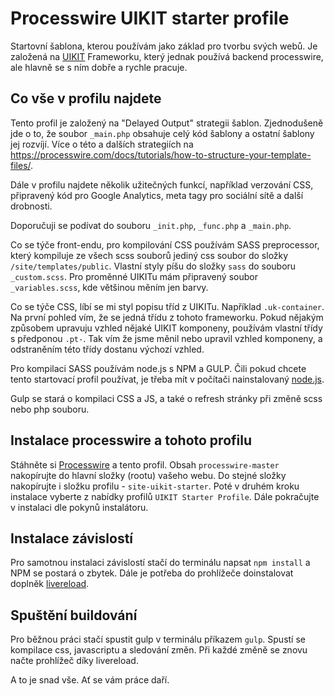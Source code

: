 # Processwire UIKIT starter profile
Startovní šablona, kterou používám jako základ pro tvorbu svých webů. Je založená na [UIKIT](https://getuikit.com/) Frameworku, který jednak používá backend processwire, ale hlavně se s ním dobře a rychle pracuje.

## Co vše v profilu najdete
Tento profil je založený na "Delayed Output" strategii šablon. Zjednodušeně jde o to, že soubor `_main.php` obsahuje celý kód šablony a ostatní šablony jej rozvíjí. 
Více o této a dalších strategiích na https://processwire.com/docs/tutorials/how-to-structure-your-template-files/.

Dále v profilu najdete několik užitečných funkcí, například verzování CSS, připravený kód pro Google Analytics, meta tagy pro sociální sítě a další drobnosti.

Doporučuji se podívat do souboru `_init.php`, `_func.php` a `_main.php`.

Co se týče front-endu, pro kompilování CSS používám SASS preprocessor, který kompiluje ze všech scss souborů jediný css soubor do složky `/site/templates/public`. Vlastní styly píšu do složky `sass` do souboru `_custom.scss`. Pro proměnné UIKITu mám připravený soubor `_variables.scss`, kde většinou měním jen barvy.

Co se týče CSS, líbí se mi styl popisu tříd z UIKITu. Například `.uk-container`. Na první pohled vím, že se jedná třídu z tohoto frameworku. Pokud nějakým způsobem upravuju vzhled nějaké UIKIT komponeny, používám vlastní třídy s předponou `.pt-`. Tak vím že jsme měnil nebo upravil vzhled komponeny, a odstraněním této třídy dostanu výchozí vzhled.

Pro kompilaci SASS používám node.js s NPM a GULP.
Čili pokud chcete tento startovací profil používat, je třeba mít v počítači nainstalovaný [node.js](https://nodejs.org/en/).

Gulp se stará o kompilaci CSS a JS, a také o refresh stránky při změně scss nebo php souboru.

## Instalace processwire a tohoto profilu
Stáhněte si [Processwire](https://github.com/processwire/processwire/archive/master.zip) a tento profil. Obsah `processwire-master` nakopírujte do hlavní složky (rootu) vašeho webu. Do stejné složky nakopírujte i složku profilu - `site-uikit-starter`. Poté v druhém kroku instalace vyberte z nabídky profilů `UIKIT Starter Profile`. Dále pokračujte v instalaci dle pokynů instalátoru.

## Instalace závislostí
Pro samotnou instalaci závislostí stačí do terminálu napsat `npm install` a NPM se postará o zbytek. Dále je potřeba do prohlížeče doinstalovat doplněk [livereload](http://livereload.com/extensions/).

## Spuštění buildování
Pro běžnou práci stačí spustit gulp v terminálu příkazem `gulp`. Spustí se kompilace css, javascriptu a sledování změn. Při každé změně se znovu načte prohlížeč díky livereload.

A to je snad vše. Ať se vám práce daří.